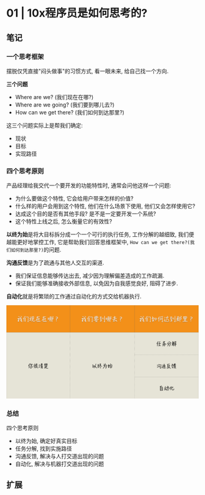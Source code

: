 # 01 | 10x程序员是如何思考的?

## 笔记

### 一个思考框架

摆脱仅凭直接"闷头做事"的习惯方式, 看一眼未来, 给自己找一个方向.

**三个问题**

* Where are we? (我们现在在哪?)
* Where are we going? (我们要到哪儿去?)
* How can we get there? (我们如何到达那里?)

这三个问题实际上是帮我们确定:

* 现状
* 目标
* 实现路径

### 四个思考原则

产品经理给我交代一个要开发的功能特性时, 通常会问他这样一个问题:

* 为什么要做这个特性, 它会给用户带来怎样的价值?
* 什么样的用户会用到这个特性, 他们在什么场景下使用, 他们又会怎样使用它?
* 达成这个目的是否有其他手段? 是不是一定要开发一个系统?
* 这个特性上线之后, 怎么衡量它的有效性?

**以终为始**是将大目标拆分成一个一个可行的执行任务, 工作分解的越细致, 我们便越能更好地掌控工作, 它是帮助我们回答思维框架中, `How can we get there?(我们如何到达那里?)`的问题.

**沟通反馈**是为了疏通与其他人交互的渠道.

* 我们保证信息能够传达出去, 减少因为理解偏差造成的工作疏漏.
* 保证我们能够准确接收外部信息, 以免因为自我感觉良好, 阻碍了进步.

**自动化**就是将繁琐的工作通过自动化的方式交给机器执行.

![](./img/01_01.jpg)

### 总结

四个思考原则

* 以终为始, 确定好真实目标
* 任务分解, 找到实施路径
* 沟通反馈, 解决与人打交道出现的问题
* 自动化, 解决与机器打交道出现的问题

## 扩展